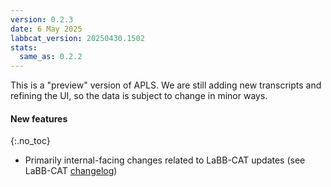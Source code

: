 ```yaml
---
version: 0.2.3
date: 6 May 2025
labbcat_version: 20250430.1502
stats:
  same_as: 0.2.2
---
```


This is a "preview" version of APLS.
We are still adding new transcripts and refining the UI, so the data is subject to change in minor ways.


#### New features
{:.no_toc}

- Primarily internal-facing changes related to LaBB-CAT updates (see LaBB-CAT [changelog](https://sourceforge.net/p/labbcat/code/3899/tree/CHANGELOG.txt))
